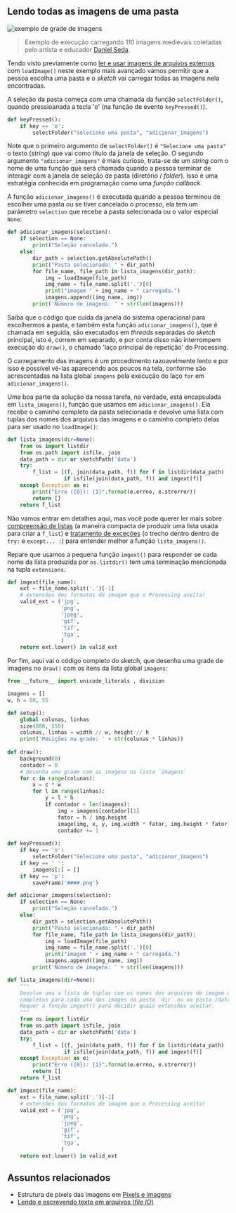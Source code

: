 
## Lendo todas as imagens de uma pasta

![exemplo de grade de imagens](https://raw.githubusercontent.com/villares/material-aulas/master/Processing-Python/assets/muitas_imagens.png)

> Exemplo de execução carregando 110 imagens medievais coletadas pelo artista e educador [Daniel Seda](https://www.danielseda.com/home).

Tendo visto previamente como [ler e usar imagens de arquivos externos](imagens_externas.md) com `loadImage()` neste exemplo mais avançado vamos permitir que a pessoa escolha uma pasta e o *sketch* vai carregar todas as imagens nela encontradas.

A seleção da pasta começa com uma chamada da função `selectFolder()`, quando pressioanada a tecla 'o' (na função de evento `keyPressed()`). 

```python
def keyPressed():
    if key == 'o':
        selectFolder("Selecione uma pasta", "adicionar_imagens")
```

Note que o primeiro argumento de `selectFolder()` é `"Selecione uma pasta"` o texto (*string*) que vai como título da janela de seleção. O segundo argumento `"adicionar_imagens"` é mais curioso, trata-se de um *string* com o nome de uma função que será chamada quando a pessoa terminar de interagir com a janela de seleção de pasta (diretório / *folder*). Isso é uma estratégia conhecida em programação como uma *função callback*.

A função `adicionar_imagens()` é executada quando a pessoa terminou de escolher uma pasta ou se tiver cancelado o processo, ela tem um parâmetro `selection` que recebe a pasta selecionada ou o valor especial `None`: 

```python
def adicionar_imagens(selection):
    if selection == None:
        print("Seleção cancelada.")
    else:
        dir_path = selection.getAbsolutePath()
        print("Pasta selecionada: " + dir_path)
        for file_name, file_path in lista_imagens(dir_path):
            img = loadImage(file_path)
            img_name = file_name.split('.')[0]
            print("imagem " + img_name + " carregada.")
            imagens.append((img_name, img))
        print('Número de imagens: ' + str(len(imagens)))
```

Saiba que o código que cuida da janela do sistema operacional para escolhermos a pasta, e também esta função `adicionar_imagens()`, que é chamada em seguida, são executados em *threads* separadas do *sketch* principal, isto é, correm em separado, e por conta disso não interrompem execução do `draw()`, o chamado 'laço principal de repetição' do Processing. 

O carregamento das imagens é um procedimento razoavelmente lento e por isso é possível vê-las aparecendo aos poucos na tela, conforme são acrescentadas na lista global `imagens` pela execução do laço `for` em `adicionar_imagens()`.

Uma boa parte da solução da nossa tarefa, na verdade, está encapsulada em `lista_imagens()`, função que usamos em `adicionar_imagens()`. Ela recebe o caminho completo da pasta selecionada e devolve uma lista com tuplas dos nomes dos arquivos das imagens e o caminho completo delas para ser usado no `loadImage()`: 

```python
def lista_imagens(dir=None):
    from os import listdir
    from os.path import isfile, join
    data_path = dir or sketchPath('data')
    try:
        f_list = [(f, join(data_path, f)) for f in listdir(data_path)
                  if isfile(join(data_path, f)) and imgext(f)]
    except Exception as e:
        print("Erro ({0}): {1}".format(e.errno, e.strerror))
        return []
    return f_list
```
Não vamos entrar em detalhes aqui, mas você pode querer ler mais sobre [compreensão de listas](https://panda.ime.usp.br/pensepy/static/pensepy/09-Listas/listas.html#list-comprehensions) (a maneira compacta de produzir uma lista usada para criar a `f_list`) e [tratamento de exceções](http://turing.com.br/pydoc/2.7/tutorial/errors.html#excecoes) (o trecho dentro dentro de `try:` e  `except... :`) para entender melhor a função `lista_imagens()`.

Repare que usamos a pequena função `imgext()` para responder se cada nome da lista produzida por `os.listdir()` tem uma terminação mencionada na tupla `extensions`.

```python
def imgext(file_name):
    ext = file_name.split('.')[-1]
    # extensões dos formatos de imagem que o Processing aceita!
    valid_ext = ('jpg',
                 'png',
                 'jpeg',
                 'gif',
                 'tif',
                 'tga',
                 )
    return ext.lower() in valid_ext
```

Por fim, aqui vai o código completo do sketch, que desenha uma grade de imagens no `draw()` com os itens da lista global `imagens`:

```python
from __future__ import unicode_literals , division

imagens = []
w, h = 80, 55

def setup():
    global colunas, linhas
    size(880, 550)
    colunas, linhas = width // w, height // h
    print('Posições na grade: ' + str(colunas * linhas))
    
def draw():
    background(0)
    contador = 0
    # Desenha uma grade com as imagens na lista `imagens`
    for c in range(colunas):
        x = c * w
        for l in range(linhas):
            y = l * h
            if contador < len(imagens):
                img = imagens[contador][1]
                fator = h / img.height
                image(img, x, y, img.width * fator, img.height * fator)
                contador += 1
    
def keyPressed():
    if key == 'o':
        selectFolder("Selecione uma pasta", "adicionar_imagens")
    if key == ' ':
        imagens[:] = []
    if key == 'p':
        saveFrame('####.png')

def adicionar_imagens(selection):
    if selection == None:
        print("Seleção cancelada.")
    else:
        dir_path = selection.getAbsolutePath()
        print("Pasta selecionada: " + dir_path)
        for file_name, file_path in lista_imagens(dir_path):
            img = loadImage(file_path)
            img_name = file_name.split('.')[0]
            print("imagem " + img_name + " carregada.")
            imagens.append((img_name, img))
        print('Número de imagens: ' + str(len(imagens)))

def lista_imagens(dir=None):
    """
    Devolve uma a lista de tuplas com os nomes dos arquivos de imagem e os caminhos
    completos para cada uma das images na pasta `dir` ou na pasta /data/ do sketch.
    Requer a função imgext() para decidir quais extensões aceitar.
    """
    from os import listdir
    from os.path import isfile, join
    data_path = dir or sketchPath('data')
    try:
        f_list = [(f, join(data_path, f)) for f in listdir(data_path)
                  if isfile(join(data_path, f)) and imgext(f)]
    except Exception as e:
        print("Erro ({0}): {1}".format(e.errno, e.strerror))
        return []
    return f_list

def imgext(file_name):
    ext = file_name.split('.')[-1]
    # extensões dos formatos de imagem que o Processing aceita!
    valid_ext = ('jpg',
                 'png',
                 'jpeg',
                 'gif',
                 'tif',
                 'tga',
                 )
    return ext.lower() in valid_ext
```

## Assuntos relacionados

- Estrutura de pixels das imagens em [Pixels e imagens](pixels.md)
- [Lendo e escrevendo texto em arquivos (*file IO*)](/Processing-Python/file_IO.md)
